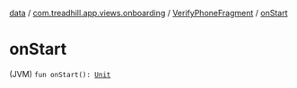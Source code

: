 [data](../../index.md) / [com.treadhill.app.views.onboarding](../index.md) / [VerifyPhoneFragment](index.md) / [onStart](./on-start.md)

# onStart

(JVM) `fun onStart(): `[`Unit`](https://kotlinlang.org/api/latest/jvm/stdlib/kotlin/-unit/index.html)